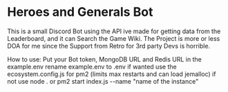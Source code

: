 # Heroes and Generals Bot
 
This is a small Discord Bot using the API ive made for getting data from the Leaderboard, and it can Search the Game Wiki.
The Project is more or less DOA for me since the Support from Retro for 3rd party Devs is horrible.


How to use:
Put your Bot token, MongoDB URL and Redis URL in the example.env
rename example.env to .env
if wanted use the ecosystem.config.js for pm2 (limits max restarts and can load jemalloc)
if not use node . or pm2 start index.js --name "name of the instance"
